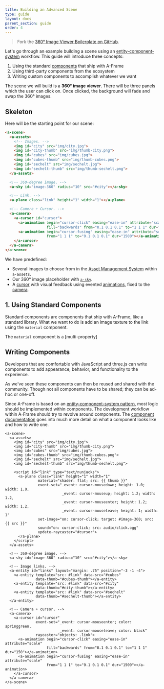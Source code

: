 ```yaml
---
title: Building an Advanced Scene
type: guide
layout: docs
parent_section: guide
order: 4
---
```


> Fork the [360&deg; Image Viewer Boilerplate on GitHub](https://github.com/aframevr/360-image-browser-boilerplate).

Let's go through an example building a scene using an
[entity-component-system][ecs] workflow. This guide will introduce three concepts:

1. Using the standard [components][components] that ship with A-Frame
2. Using third-party components from the ecosystem
3. Writing custom components to accomplish whatever we want

The scene we will build is a **360&deg; image viewer**. There will be three
panels which the user can click on. Once clicked, the background will fade and
swap the 360&deg; images.

<!--toc-->

## Skeleton

Here will be the starting point for our scene:

```html
<a-scene>
  <a-assets>
    <!-- Images. -->
    <img id="city" src="img/city.jpg">
    <img id="city-thumb" src="img/thumb-city.png">
    <img id="cubes" src="img/cubes.jpg">
    <img id="cubes-thumb" src="img/thumb-cubes.png">
    <img id="sechelt" src="img/sechelt.jpg">
    <img id="sechelt-thumb" src="img/thumb-sechelt.png">
  </a-assets>

  <!-- 360-degree image. -->
  <a-sky id="image-360" radius="10" src="#city"></a-sky>

  <!-- Link. -->
  <a-plane class="link" height="1" width="1"></a-plane>

  <!-- Camera + Cursor. -->
  <a-camera>
    <a-cursor id="cursor">
      <a-animation begin="cursor-click" easing="ease-in" attribute="scale"
                   fill="backwards" from="0.1 0.1 0.1" to="1 1 1" dur="150"></a-animation>
      <a-animation begin="cursor-fusing" easing="ease-in" attribute="scale"
                   from="1 1 1" to="0.1 0.1 0.1" dur="1500"></a-animation>
    </a-cursor>
  </a-camera>
</a-scene>
```

We have predefined:

- Several images to choose from in the [Asset Management System][ams] within `a-assets`.
- Our 360&deg; image placeholder with [`a-sky`][a-sky].
- A [cursor][cursor] with visual feedback using evented [animations][animation], fixed to the [camera][camera].

## 1. Using Standard Components

Standard components are components that ship with A-Frame, like a standard
library. What we want to do is add an image texture to the link using the
`material` component.

The `material` component is a [multi-property]

## Writing Components

Developers that are comfortable with JavaScript and three.js can write
components to add appearance, behavior, and functionality to the experience.

As
we've seen these components can then be reused and shared with the community.
Though not all components have to be shared; they can be ad-hoc or one-off.

Since A-Frame is based on an [entity-component-system pattern][ecs], most logic
should be implemented within components. The development workflow within
A-Frame should try to revolve around components. The [component
documentation][components] goes into much more detail on what a component looks
like and how to write one.

[a-sky]: ../primitives/a-sky.md
[ams]: ../core/asset-management-system.md
[animation]: ../core/animation.md
[awesome]: https://github.com/aframevr/awesome-aframe#components
[basic]: ./building-a-basic-scene.md
[boilerplate]: https://github.com/ngokevin/aframe-component-boilerplate
[camera]: ../primitives/camera.md
[codepen]: http://codepen.io/team/mozvr/pen/PNoWEz/?editors=1000
[components]: ../core/component.md
[cursor]: ../components/cursor.md
[ecs]: ../core/index.md
[github]: https://github.com/ngokevin/aframe-fps-example
[layout]: https://github.com/ngokevin/aframe-layout-component
[mixin]: ../core/mixins.md
[multiproperty]: ../core/component.md#multi-property
[raycaster]: http://threejs.org/docs/index.html#Reference/Core/Raycaster
[template]: https://github.com/ngokevin/aframe-template-component
[three]: http://threejs.org
[webcomponents]: http://webcomponents.org/

```
<a-scene>
  <a-assets>
    <img id="city" src="img/city.jpg">
    <img id="city-thumb" src="img/thumb-city.png">
    <img id="cubes" src="img/cubes.jpg">
    <img id="cubes-thumb" src="img/thumb-cubes.png">
    <img id="sechelt" src="img/sechelt.jpg">
    <img id="sechelt-thumb" src="img/thumb-sechelt.png">

    <script id="link" type="text/nunjucks">
      <a-plane class="link" height="1" width="1"
               material="shader: flat; src: {{ thumb }}"
               event-set="_event: cursor-mousedown; height: 1.0; width: 1.0,
                          _event: cursor-mouseup; height: 1.2; width: 1.2,
                          _event: cursor-mouseenter; height: 1.2; width: 1.2,
                          _event: cursor-mouseleave; height: 1; width: 1"
               set-image="on: cursor-click; target: #image-360; src: {{ src }}"
               sound="on: cursor-click; src: audio/click.ogg"
               update-raycaster="#cursor">
      </a-plane>
    </script>
  </a-assets>

  <!-- 360-degree image. -->
  <a-sky id="image-360" radius="10" src="#city"></a-sky>

  <!-- Image links. -->
  <a-entity id="links" layout="margin: .75" position="-3 -1 -4">
    <a-entity template="src: #link" data-src="#cubes"
              data-thumb="#cubes-thumb"></a-entity>
    <a-entity template="src: #link" data-src="#city"
              data-thumb="#city-thumb"></a-entity>
    <a-entity template="src: #link" data-src="#sechelt"
              data-thumb="#sechelt-thumb"></a-entity>
  </a-entity>

  <!-- Camera + cursor. -->
  <a-camera>
    <a-cursor id="cursor"
              event-set="_event: cursor-mouseenter; color: springgreen,
                         _event: cursor-mouseleave; color: black"
              raycaster="objects: .link">
      <a-animation begin="cursor-click" easing="ease-in" attribute="scale"
                   fill="backwards" from="0.1 0.1 0.1" to="1 1 1" dur="150"></a-animation>
      <a-animation begin="cursor-fusing" easing="ease-in" attribute="scale"
                   from="1 1 1" to="0.1 0.1 0.1" dur="1500"></a-animation>
    </a-cursor>
  </a-camera>
</a-scene>
```
